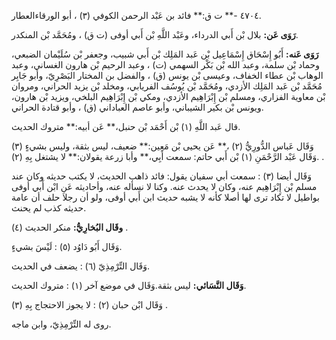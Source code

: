 ٤٧٠٤ -** ت ق:** فائد بن عَبْد الرحمن الكوفي (٣) ، أبو الورقاءالعطار.

**رَوَى عَن:** بلال بْن أَبي الدرداء، وعَبْد اللَّهِ بْن أَبي أوفى (ت ق) ، ومُحَمَّد بْن المنكدر.

**رَوَى عَنه:** أَبُو إِسْحَاق إِسْمَاعِيل بْن عَبد المَلِك بْن أَبي شبيب، وجعفر بْن سُلَيْمان الضبعي، وحماد بْن سلمة، وعبد الله بْن بَكْر السهمي (ت) ، وعبد الرحيم بْن هارون الغساني، وعبد الوهاب بْن عطاء الخفاف، وعيسى بْن يونس (ق) ، والفضل بن المختار البَصْرِيّ، وأبو جَابِر مُحَمَّد بْن عَبد المَلِك الأزدي، ومُحَمَّد بْن يُوسُف الفريابي، ومخلد بْن يزيد الحراني، ومروان بْن معاوية الفزاري، ومسلم بْن إِبْرَاهِيم الأزدي، ومكي بْن إِبْرَاهِيم البلخي، ويزيد بْن هارون، ويونس بْن بكير الشيباني، وأبو عاصم العباداني (ق) ، وأبو قتادة الحراني.

قال عَبد اللَّهِ (١) بْن أَحْمَد بْن حنبل،** عَن أبيه:** متروك الحديث.

وَقَال عَباس الدُّورِيُّ (٢) ،** عَن يحيى بْن مَعِين:** ضعيف، ليس بثقة، وليس بشيءٍ (٣) .وَقَال عَبْد الرَّحْمَنِ (١) بْن أَبي حاتم: سمعت أَبِي،** وأبا زرعة يقولان:** لا يشتغل بِهِ (٢) .

وَقَال أيضا (٣) : سمعت أبي سفيان يقول: فائد ذاهب الحديث، لا يكتب حديثه وكان عند مسلم بْن إِبْرَاهِيم عنه، وكان لا يحدث عنه. وكنا لا نسأله عنه، وأحاديثه عَنِ ابْن أَبي أوفى بواطيل لا تكاد ترى لها أصلا كأنه لا يشبه حديث ابن أَبي أوفى، ولو أن رجلا حلف أن عامة حديثه كذب لم يحنث.

**وقَال البُخارِيُّ:** منكر الحديث (٤) .

وَقَال أَبُو دَاوُد (٥) : لَيْسَ بشيءٍ.

وَقَال التِّرْمِذِيّ (٦) : يضعف في الحديث.

**وَقَال النَّسَائي:** ليس بثقة.وَقَال في موضع آخر (١) : متروك الحديث.

وَقَال ابْن حبان (٢) : لا يجوز الاحتجاج بِهِ (٣) .

روى له التِّرْمِذِيّ، وابن ماجه.